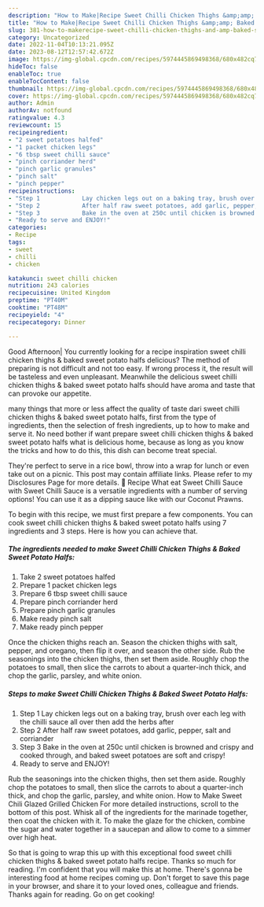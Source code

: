 ```yaml
---
description: "How to Make|Recipe Sweet Chilli Chicken Thighs &amp;amp; Baked Sweet Potato Halfs {That is Delicious"
title: "How to Make|Recipe Sweet Chilli Chicken Thighs &amp;amp; Baked Sweet Potato Halfs {That is Delicious"
slug: 381-how-to-makerecipe-sweet-chilli-chicken-thighs-and-amp-baked-sweet-potato-halfs-that-is-delicious
category: Uncategorized
date: 2022-11-04T10:13:21.095Z
date: 2023-08-12T12:57:42.672Z
image: https://img-global.cpcdn.com/recipes/5974445869498368/680x482cq70/sweet-chilli-chicken-thighs-baked-sweet-potato-halfs-recipe-main-photo.jpg
hideToc: false
enableToc: true
enableTocContent: false
thumbnail: https://img-global.cpcdn.com/recipes/5974445869498368/680x482cq70/sweet-chilli-chicken-thighs-baked-sweet-potato-halfs-recipe-main-photo.jpg
cover: https://img-global.cpcdn.com/recipes/5974445869498368/680x482cq70/sweet-chilli-chicken-thighs-baked-sweet-potato-halfs-recipe-main-photo.jpg
author: Admin
authorAv: notfound
ratingvalue: 4.3
reviewcount: 15
recipeingredient:
- "2 sweet potatoes halfed"
- "1 packet chicken legs"
- "6 tbsp sweet chilli sauce"
- "pinch corriander herd"
- "pinch garlic granules"
- "pinch salt"
- "pinch pepper"
recipeinstructions:
- "Step 1            Lay chicken legs out on a baking tray, brush over each leg with the chilli sauce all over then add the herbs after"
- "Step 2            After half raw sweet potatoes, add garlic, pepper, salt and corriander"
- "Step 3            Bake in the oven at 250c until chicken is browned and crispy and cooked through, and baked sweet potatoes are soft and crispy!"
- "Ready to serve and ENJOY!"
categories:
- Recipe
tags:
- sweet
- chilli
- chicken

katakunci: sweet chilli chicken 
nutrition: 243 calories
recipecuisine: United Kingdom
preptime: "PT40M"
cooktime: "PT48M"
recipeyield: "4"
recipecategory: Dinner

---
```



Good Afternoon| You currently looking for a recipe inspiration sweet chilli chicken thighs &amp; baked sweet potato halfs delicious? The method of preparing is not difficult and not too easy. If wrong process it, the result will be tasteless and even unpleasant. Meanwhile the delicious sweet chilli chicken thighs &amp; baked sweet potato halfs should have aroma and taste that can provoke our appetite.






many things that more or less affect the quality of taste dari sweet chilli chicken thighs &amp; baked sweet potato halfs, first from the type of ingredients, then the selection of fresh ingredients, up to how to make and serve it. No need bother if want prepare sweet chilli chicken thighs &amp; baked sweet potato halfs what is delicious home, because as long as you know the tricks and how to do this, this dish can become treat special.


They&#39;re perfect to serve in a rice bowl, throw into a wrap for lunch or even take out on a picnic. This post may contain affiliate links. Please refer to my Disclosures Page for more details. 📖 Recipe What eat Sweet Chilli Sauce with Sweet Chilli Sauce is a versatile ingredients with a number of serving options! You can use it as a dipping sauce like with our Coconut Prawns.


To begin with this recipe, we must first prepare a few components. You can cook sweet chilli chicken thighs &amp; baked sweet potato halfs using 7 ingredients and 3 steps. Here is how you can achieve that.

<!--inarticleads1-->

##### The ingredients needed to make Sweet Chilli Chicken Thighs &amp; Baked Sweet Potato Halfs:

1. Take 2 sweet potatoes halfed
1. Prepare 1 packet chicken legs
1. Prepare 6 tbsp sweet chilli sauce
1. Prepare pinch corriander herd
1. Prepare pinch garlic granules
1. Make ready pinch salt
1. Make ready pinch pepper


Once the chicken thighs reach an. Season the chicken thighs with salt, pepper, and oregano, then flip it over, and season the other side. Rub the seasonings into the chicken thighs, then set them aside. Roughly chop the potatoes to small, then slice the carrots to about a quarter-inch thick, and chop the garlic, parsley, and white onion. 

<!--inarticleads2-->

##### Steps to make Sweet Chilli Chicken Thighs &amp; Baked Sweet Potato Halfs:

1. Step 1            Lay chicken legs out on a baking tray, brush over each leg with the chilli sauce all over then add the herbs after
1. Step 2            After half raw sweet potatoes, add garlic, pepper, salt and corriander
1. Step 3            Bake in the oven at 250c until chicken is browned and crispy and cooked through, and baked sweet potatoes are soft and crispy!
1. Ready to serve and ENJOY!

Rub the seasonings into the chicken thighs, then set them aside. Roughly chop the potatoes to small, then slice the carrots to about a quarter-inch thick, and chop the garlic, parsley, and white onion. How to Make Sweet Chili Glazed Grilled Chicken For more detailed instructions, scroll to the bottom of this post. Whisk all of the ingredients for the marinade together, then coat the chicken with it. To make the glaze for the chicken, combine the sugar and water together in a saucepan and allow to come to a simmer over high heat. 

So that is going to wrap this up with this exceptional food sweet chilli chicken thighs &amp; baked sweet potato halfs recipe. Thanks so much for reading. I'm confident that you will make this at home. There's gonna be interesting food at home recipes coming up. Don't forget to save this page in your browser, and share it to your loved ones, colleague and friends. Thanks again for reading. Go on get cooking!
